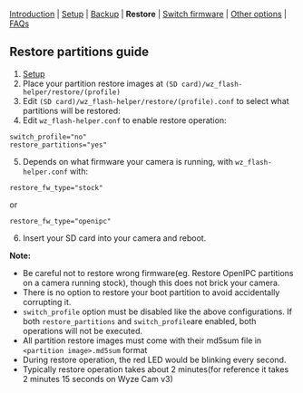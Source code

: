[Introduction](README.md) | [Setup](README_setup.md) | [Backup](README_backup.md) | **Restore** | [Switch firmware](README_switch_profile.md) | [Other options](README_other_options.md) | [FAQs](README_FAQs.md)

## Restore partitions guide

1. [Setup](README_setup.md)
2. Place your partition restore images at `(SD card)/wz_flash-helper/restore/(profile)`
3. Edit `(SD card)/wz_flash-helper/restore/(profile).conf` to select what partitions will be restored:
4. Edit `wz_flash-helper.conf` to enable restore operation:
```
switch_profile="no"
restore_partitions="yes"
```
5. Depends on what firmware your camera is running, with `wz_flash-helper.conf` with:
```
restore_fw_type="stock"
```
or
```
restore_fw_type="openipc"
```
6. Insert your SD card into your camera and reboot.


**Note:**
- Be careful not to restore wrong firmware(eg. Restore OpenIPC partitions on a camera running stock), though this does not brick your camera.
- There is no option to restore your boot partition to avoid accidentally corrupting it.
- `switch_profile` option must be disabled like the above configurations. If both `restore_partitions` and `switch_profile`are enabled, both operations will not be executed.
- All partition restore images must come with their md5sum file in `<partition image>.md5sum` format
- During restore operation, the red LED would be blinking every second.
- Typically restore operation takes about 2 minutes(for reference it takes 2 minutes 15 seconds on Wyze Cam v3)


